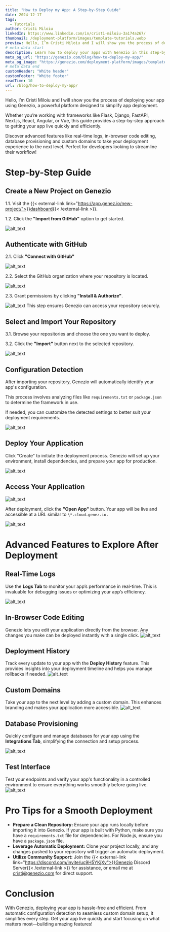 ```yaml
---
title: "How to Deploy my App: A Step-by-Step Guide"
date: 2024-12-17
tags:
  - Tutorials
author: Cristi Miloiu
linkedIn: https://www.linkedin.com/in/cristi-miloiu-3a174a267/
thumbnail: /deployment-platform/images/template-tutorials.webp
preview: Hello, I’m Cristi Miloiu and I will show you the process of deploying your app using Genezio, a powerful platform designed to simplify app deployment.
# meta data start
description: Learn how to deploy your apps with Genezio in this step-by-step guide. Perfect for frameworks like Flask, Django, FastAPI, Next.js, React, Angular, Vue, and more!
meta_og_url: "https://genezio.com/blog/how-to-deploy-my-app/"
meta_og_image: "https://genezio.com/deployment-platform/images/template-tutorials.webp"
# meta data end
customHeader: "White header"
customFooter: "White footer"
readTime: 10
url: /blog/how-to-deploy-my-app/
---
```


Hello, I’m Cristi Miloiu and I will show you the process of deploying your app using Genezio, a powerful platform designed to simplify app deployment.

Whether you’re working with frameworks like Flask, Django, FastAPI, Next.js, React, Angular, or Vue, this guide provides a step-by-step approach to getting your app live quickly and efficiently.

Discover advanced features like real-time logs, in-browser code editing, database provisioning and custom domains to take your deployment experience to the next level. Perfect for developers looking to streamline their workflow!

# Step-by-Step Guide

## Create a New Project on Genezio

1.1. Visit the {{< external-link link="https://app.genez.io/new-project/">}}dashboard{{< /external-link >}}.

1.2. Click the **"Import from GitHub"** option to get started.

![alt_text](/deployment-platform/posts/geneziotutorial1.webp)

## Authenticate with GitHub

2.1. Click **"Connect with GitHub"**

![alt_text](/deployment-platform/posts/geneziotutorial2.webp)

2.2. Select the GitHub organization where your repository is located.

![alt_text](/deployment-platform/posts/geneziotutorial3.webp)

2.3. Grant permissions by clicking **"Install & Authorize"**.

![alt_text](/deployment-platform/posts/geneziotutorial4.webp)
This step ensures Genezio can access your repository securely.

## Select and Import Your Repository

3.1. Browse your repositories and choose the one you want to deploy.

3.2. Click the **"Import"** button next to the selected repository.

![alt_text](/deployment-platform/posts/geneziotutorial5.webp)

## Configuration Detection

After importing your repository, Genezio will automatically identify your app's configuration.

This process involves analyzing files like `requirements.txt` or `package.json` to determine the framework in use.

If needed, you can customize the detected settings to better suit your deployment requirements.

![alt_text](/deployment-platform/posts/geneziotutorial6.webp)

## Deploy Your Application

Click "Create" to initiate the deployment process. Genezio will set up your environment, install dependencies, and prepare your app for production.

![alt_text](/deployment-platform/posts/geneziotutorial7.webp)

## Access Your Application

![alt_text](/deployment-platform/posts/geneziotutorial8.webp)

After deployment, click the **"Open App"** button. Your app will be live and accessible at a URL similar to `\*.cloud.genez.io.`

![alt_text](/deployment-platform/posts/geneziotutorial9.webp)

# Advanced Features to Explore After Deployment

## Real-Time Logs

Use the **Logs Tab** to monitor your app’s performance in real-time. This is invaluable for debugging issues or optimizing your app’s efficiency.

![alt_text](/deployment-platform/posts/geneziotutorial10.webp)

## In-Browser Code Editing

Genezio lets you edit your application directly from the browser. Any changes you make can be deployed instantly with a single click.
![alt_text](/deployment-platform/posts/geneziotutorial11.webp)

## Deployment History

Track every update to your app with the **Deploy History** feature. This provides insights into your deployment timeline and helps you manage rollbacks if needed.
![alt_text](/deployment-platform/posts/geneziotutorial12.webp)

## Custom Domains

Take your app to the next level by adding a custom domain. This enhances branding and makes your application more accessible.
![alt_text](/deployment-platform/posts/geneziotutorial13.webp)

## Database Provisioning

Quickly configure and manage databases for your app using the **Integrations Tab**, simplifying the connection and setup process.

![alt_text](/deployment-platform/posts/geneziotutorial14.webp)

## Test Interface

Test your endpoints and verify your app's functionality in a controlled environment to ensure everything works smoothly before going live.
![alt_text](/deployment-platform/posts/geneziotutorial15.webp)

# Pro Tips for a Smooth Deployment

- **Prepare a Clean Repository:** Ensure your app runs locally before importing it into Genezio. If your app is built with Python, make sure you have a `requirements.txt` file for dependencies. For Node.js, ensure you have a `package.json` file.
- **Leverage Automatic Deployment:** Clone your project locally, and any changes pushed to your repository will trigger an automatic deployment.
- **Utilize Community Support:** Join the {{< external-link link="https://discord.com/invite/uc9H5YKjXv">}}Genezio Discord Server{{< /external-link >}} for assistance, or email me at cristi@genezio.com for direct support.

# Conclusion

With Genezio, deploying your app is hassle-free and efficient. From automatic configuration detection to seamless custom domain setup, it simplifies every step. Get your app live quickly and start focusing on what matters most—building amazing features!
